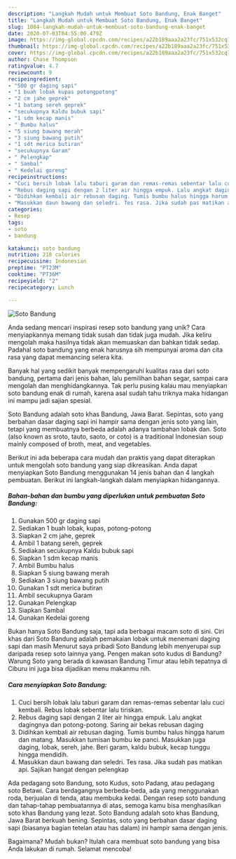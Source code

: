 ```yaml
---
description: "Langkah Mudah untuk Membuat Soto Bandung, Enak Banget"
title: "Langkah Mudah untuk Membuat Soto Bandung, Enak Banget"
slug: 1084-langkah-mudah-untuk-membuat-soto-bandung-enak-banget
date: 2020-07-03T04:55:00.479Z
image: https://img-global.cpcdn.com/recipes/a22b189aaa2a23fc/751x532cq70/soto-bandung-foto-resep-utama.jpg
thumbnail: https://img-global.cpcdn.com/recipes/a22b189aaa2a23fc/751x532cq70/soto-bandung-foto-resep-utama.jpg
cover: https://img-global.cpcdn.com/recipes/a22b189aaa2a23fc/751x532cq70/soto-bandung-foto-resep-utama.jpg
author: Chase Thompson
ratingvalue: 4.7
reviewcount: 9
recipeingredient:
- "500 gr daging sapi"
- "1 buah lobak kupas potongpotong"
- "2 cm jahe geprek"
- "1 batang sereh geprek"
- "secukupnya Kaldu bubuk sapi"
- "1 sdm kecap manis"
- " Bumbu halus"
- "5 siung bawang merah"
- "3 siung bawang putih"
- "1 sdt merica butiran"
- "secukupnya Garam"
- " Pelengkap"
- " Sambal"
- " Kedelai goreng"
recipeinstructions:
- "Cuci bersih lobak lalu taburi garam dan remas-remas sebentar lalu cuci kembali. Rebus lobak sebentar lalu tiriskan."
- "Rebus daging sapi dengan 2 liter air hingga empuk. Lalu angkat dagingnya​ dan potong-potong. Saring air bekas rebusan daging"
- "Didihkan kembali air rebusan daging. Tumis bumbu halus hingga harum dan matang. Masukkan tumisan bumbu ke panci. Masukkan juga daging, lobak, sereh, jahe. Beri garam, kaldu bubuk, kecap tunggu hingga mendidih."
- "Masukkan daun bawang dan seledri. Tes rasa. Jika sudah pas matikan api. Sajikan hangat dengan pelengkap"
categories:
- Resep
tags:
- soto
- bandung

katakunci: soto bandung 
nutrition: 218 calories
recipecuisine: Indonesian
preptime: "PT23M"
cooktime: "PT36M"
recipeyield: "2"
recipecategory: Lunch

---
```



![Soto Bandung](https://img-global.cpcdn.com/recipes/a22b189aaa2a23fc/751x532cq70/soto-bandung-foto-resep-utama.jpg)

Anda sedang mencari inspirasi resep soto bandung yang unik? Cara menyiapkannya memang tidak susah dan tidak juga mudah. Jika keliru mengolah maka hasilnya tidak akan memuaskan dan bahkan tidak sedap. Padahal soto bandung yang enak harusnya sih mempunyai aroma dan cita rasa yang dapat memancing selera kita.

Banyak hal yang sedikit banyak mempengaruhi kualitas rasa dari soto bandung, pertama dari jenis bahan, lalu pemilihan bahan segar, sampai cara mengolah dan menghidangkannya. Tak perlu pusing kalau mau menyiapkan soto bandung enak di rumah, karena asal sudah tahu triknya maka hidangan ini mampu jadi sajian spesial.

Soto Bandung adalah soto khas Bandung, Jawa Barat. Sepintas, soto yang berbahan dasar daging sapi ini hampir sama dengan jenis soto yang lain, tetapi yang membuatnya berbeda adalah adanya tambahan lobak dan. Soto (also known as sroto, tauto, saoto, or coto) is a traditional Indonesian soup mainly composed of broth, meat, and vegetables.


Berikut ini ada beberapa cara mudah dan praktis yang dapat diterapkan untuk mengolah soto bandung yang siap dikreasikan. Anda dapat menyiapkan Soto Bandung menggunakan 14 jenis bahan dan 4 langkah pembuatan. Berikut ini langkah-langkah dalam menyiapkan hidangannya.

<!--inarticleads1-->

##### Bahan-bahan dan bumbu yang diperlukan untuk pembuatan Soto Bandung:

1. Gunakan 500 gr daging sapi
1. Sediakan 1 buah lobak, kupas, potong-potong
1. Siapkan 2 cm jahe, geprek
1. Ambil 1 batang sereh, geprek
1. Sediakan secukupnya Kaldu bubuk sapi
1. Siapkan 1 sdm kecap manis
1. Ambil  Bumbu halus
1. Siapkan 5 siung bawang merah
1. Sediakan 3 siung bawang putih
1. Gunakan 1 sdt merica butiran
1. Ambil secukupnya Garam
1. Gunakan  Pelengkap
1. Siapkan  Sambal
1. Gunakan  Kedelai goreng


Bukan hanya Soto Bandung saja, tapi ada berbagai macam soto di sini. Ciri khas dari Soto Bandung adalah pemakaian lobak untuk menemani daging sapi dan masih Menurut saya pribadi Soto Bandung lebih menyerupai sup daripada resep soto lainnya yang. Pengen makan soto kudus di Bandung? Warung Soto yang berada di kawasan Bandung Timur atau lebih tepatnya di Ciburu ini juga bisa dijadikan menu makanmu nih. 

<!--inarticleads2-->

##### Cara menyiapkan Soto Bandung:

1. Cuci bersih lobak lalu taburi garam dan remas-remas sebentar lalu cuci kembali. Rebus lobak sebentar lalu tiriskan.
1. Rebus daging sapi dengan 2 liter air hingga empuk. Lalu angkat dagingnya​ dan potong-potong. Saring air bekas rebusan daging
1. Didihkan kembali air rebusan daging. Tumis bumbu halus hingga harum dan matang. Masukkan tumisan bumbu ke panci. Masukkan juga daging, lobak, sereh, jahe. Beri garam, kaldu bubuk, kecap tunggu hingga mendidih.
1. Masukkan daun bawang dan seledri. Tes rasa. Jika sudah pas matikan api. Sajikan hangat dengan pelengkap


Ada pedagang soto Bandung, soto Kudus, soto Padang, atau pedagang soto Betawi. Cara berdagangnya berbeda-beda, ada yang menggunakan roda, berjualan di tenda, atau membuka kedai. Dengan resep soto bandung dan tahap-tahap pembuatannya di atas, semoga kamu bisa menghasilkan soto khas Bandung yang lezat. Soto Bandung adalah soto khas Bandung, Jawa Barat berkuah bening. Sepintas, soto yang berbahan dasar daging sapi (biasanya bagian tetelan atau has dalam) ini hampir sama dengan jenis. 

Bagaimana? Mudah bukan? Itulah cara membuat soto bandung yang bisa Anda lakukan di rumah. Selamat mencoba!
